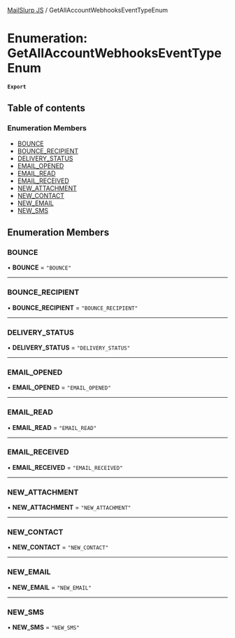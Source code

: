 [MailSlurp JS](../README.md) / GetAllAccountWebhooksEventTypeEnum

# Enumeration: GetAllAccountWebhooksEventTypeEnum

**`Export`**

## Table of contents

### Enumeration Members

- [BOUNCE](GetAllAccountWebhooksEventTypeEnum.md#bounce)
- [BOUNCE\_RECIPIENT](GetAllAccountWebhooksEventTypeEnum.md#bounce_recipient)
- [DELIVERY\_STATUS](GetAllAccountWebhooksEventTypeEnum.md#delivery_status)
- [EMAIL\_OPENED](GetAllAccountWebhooksEventTypeEnum.md#email_opened)
- [EMAIL\_READ](GetAllAccountWebhooksEventTypeEnum.md#email_read)
- [EMAIL\_RECEIVED](GetAllAccountWebhooksEventTypeEnum.md#email_received)
- [NEW\_ATTACHMENT](GetAllAccountWebhooksEventTypeEnum.md#new_attachment)
- [NEW\_CONTACT](GetAllAccountWebhooksEventTypeEnum.md#new_contact)
- [NEW\_EMAIL](GetAllAccountWebhooksEventTypeEnum.md#new_email)
- [NEW\_SMS](GetAllAccountWebhooksEventTypeEnum.md#new_sms)

## Enumeration Members

### BOUNCE

• **BOUNCE** = ``"BOUNCE"``

___

### BOUNCE\_RECIPIENT

• **BOUNCE\_RECIPIENT** = ``"BOUNCE_RECIPIENT"``

___

### DELIVERY\_STATUS

• **DELIVERY\_STATUS** = ``"DELIVERY_STATUS"``

___

### EMAIL\_OPENED

• **EMAIL\_OPENED** = ``"EMAIL_OPENED"``

___

### EMAIL\_READ

• **EMAIL\_READ** = ``"EMAIL_READ"``

___

### EMAIL\_RECEIVED

• **EMAIL\_RECEIVED** = ``"EMAIL_RECEIVED"``

___

### NEW\_ATTACHMENT

• **NEW\_ATTACHMENT** = ``"NEW_ATTACHMENT"``

___

### NEW\_CONTACT

• **NEW\_CONTACT** = ``"NEW_CONTACT"``

___

### NEW\_EMAIL

• **NEW\_EMAIL** = ``"NEW_EMAIL"``

___

### NEW\_SMS

• **NEW\_SMS** = ``"NEW_SMS"``
